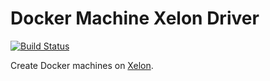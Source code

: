 # Docker Machine Xelon Driver

[![Build Status](https://circleci.com/bb/ps-odesk/docker-machine-driver-xelon/tree/master.svg?style=shield)](https://circleci.com/bb/ps-odesk/docker-machine-driver-xelon/tree/master)

Create Docker machines on [Xelon](https://www.xelon.ch/).
